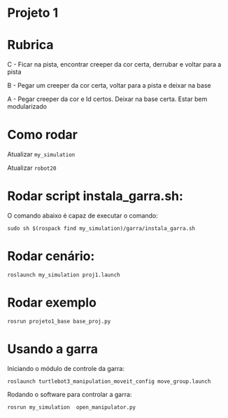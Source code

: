 # Projeto 1




# Rubrica


C - Ficar na pista, encontrar creeper da cor certa, derrubar e voltar para a pista

B - Pegar um creeper da cor certa, voltar para a pista e deixar na base 

A - Pegar creeper da cor e Id certos. Deixar na base certa. Estar bem modularizado 


# Como rodar 

Atualizar `my_simulation` 

Atualizar `robot20`  


# Rodar script instala_garra.sh:

O comando abaixo é capaz de executar o comando:

    sudo sh $(rospack find my_simulation)/garra/instala_garra.sh
    

# Rodar cenário:

    roslaunch my_simulation proj1.launch
 


# Rodar exemplo 

    rosrun projeto1_base base_proj.py
    
# Usando a garra

Iniciando o módulo de controle da garra:

    roslaunch turtlebot3_manipulation_moveit_config move_group.launch

Rodando o software para controlar a garra:

    rosrun my_simulation  open_manipulator.py



